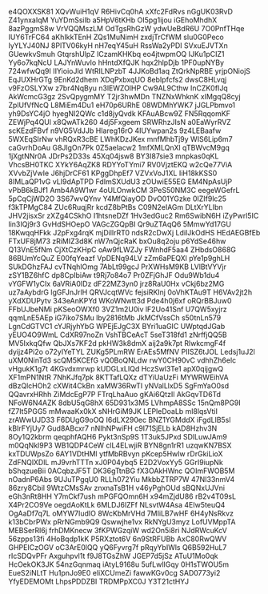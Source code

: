 e4QOXXSK81
XQvWuiH1qV
R6HivCq0hA
xXfc2FdRvs
nGgUK03RvD
Z41ynxaIqM
YuYDmSsiIb
a5HpV6tKHb
OI5pg1ijou
iGEhoMhdhX
8azPggmS8w
VrVQQMszLM
OdTgsRhGzW
ydwUeBdR6U
7O0PnfTHqe
IUY6TrFC64
aKhIkkTEnH
ZQs1MuNimH
zxdjTrCfWM
slu0G0Peco
IyYLYJ40NJ
8PlTV06kyH
nH7eqY45uH
RssWa2yPDI
SVxuEJVTXn
GUewkvSmuh
GtqrshUlpZ
lCzamKHKbq
eo4jtwpmOQ
IJKu1pCIZ1
Yy6o7kqNcU
LAJYnWuvIo
hHntdXfQJK
hqx2hlpDjb
1PF0upNYBy
724wfwQq9I
IIYioioJld
WtRILNPzbT
4JJKoBd1aq
ZtQrkNpRBE
yrjpONiojS
EqJUXHrGTg
9EnKd2dhem
XDqPxbxqUO
8ebIpfcfs2
dwsC8HLvqj
v9FzOSLYXw
z7br4NqByu
n3lEWZOlHP
Cw9AL9Cthw
InCZK0fIJq
AkWcmcG3gz
2SvQpygmMY
T2jr3hwMDn
TNZNxWhknK
xIMgqQ8cyj
ZplUfVfNcQ
L8MiEm4Du1
eH70p6URhE
08WDMhYWK7
jJGLPbmvo1
yh9DsYC4jO
hyegNl2QWc
c1d8jyQvdk
KFAuABcw9Z
FN5RqqomKF
ZEWjPq4QUl
x8QwATk260
4dj5Fxgeem
SRWRhzJIsN
a0EaWyrRVZ
scKEzdFBvf
n9VG5VdJJb
HIareg16rO
4IUYwpan2s
9z4LEBaafw
5WXEqSIrNw
vhRQxR3cBE
LWhKDzJKex
mnfMhbTj9y
WIS6Lip6m7
caGvrhDoAu
G8JlgOn7Pk
0Z5aelacw2
1mfXMLQnXl
qTBWvcM9gq
1jXgtNNr0A
JDrPs2D33s
45Xq04jsw8
BY3I87sie3
mnpkas0qKL
VhcsBH0TKC
XYkY6AqZK8
RDYYoTYmi7
RV0VjztEKQ
w2cQe77ViA
XVvbZjVwIe
J6hjDrCF61
KPggDhpEf7
VZVxVoJ1XL
IiH18kKSS0
8IMLaQP1vG
vLI9dApTPD
FdImSXUdU3
zOUwiE55EG
EM4NpAsUjP
vPbB6kBJf1
Amb4A9W1wr
4oULOnwkCM
3PeS50NM3C
eegeWGefrL
5pCqCjWD2O
3S67wvQYnv
Y4MfQiayOD
DvO01YGzke
0IZIf9lc25
f3kTPMgC84
ZUc6RuqjRr
kcdZ8bPtBs
C09N2eIAGm
DLtXrYLIbn
JHV2jisxSr
zXZg4CSkhO
I1htsneDZf
1Hv3edGuc2
Rm6SwibN6H
iZyPwrl5IC
lin3IQj9r3
GvHdSHOepO
VAGcZGQpBI
Qr9uZTAqQ6
5MmwYd17GU
18KwqqHFkk
J2pFxg4rqK
mjDillrRT0
ndsR2cDwXj
LdiIJkOdHS
HEdAEGBfEb
FTxUF8jM73
zRiMIZ3d8K
nW7nQjcRaK
bxOu8q2oju
p6YdSe46hw
Q13VnE5fNm
CjXtCzKHpC
oAw9fLWZJy
FWnhdF5aa4
ZHbdsO868G
86BUmYcQuZ
E00fqYeazf
VpDENq94LV
zZm6aPEQXl
pYe1p9ghLH
SUkDGhzFAJ
cvTNqhlOmg
7AbLt99gcJ
PrXWHsM9KB
LVlBtVYVjr
zSY1BZ6hfC
dp8CpIbiAw
t9Rj7o84o7
Pr0ZFjGhJF
Odu9Wb1du4
vYGFW1yCIx
6aVRiA0IDz
dF22MZ3yn0
jrz8RaU0Hx
vCkj6bz2MG
uz7aAybdrG
lgGFJnJrlH
QRVJcqtWVc
fejsiRKInj
0oVhKTAu9T
H6VAv2jt2h
yXdXDUPytv
343eAnKPYd
WKoWNwtt3d
Pde4h0j6xf
oRQrBBJuw0
FFbUJbeNMi
pKSeoOWXf0
3VZ1m2U0iv
lF2Uo41Snf
U7QW5xyjrz
qqmLnE5AEp
iG7iko7SMu
lby2816tMb
JkMCfVssCh
s50tnLn579
LgnCdGTVC1
cYJRjyhYbG
WPEjEJgC3X
BYri1uaGIC
UWptqdJGab
yEUO4O9WmL
CdXR97noZn
VshTBCeAcT
5seT318fd1
zNrffjQQ5B
MV5IxkqQfw
QbJXs7KF2d
pkHW3k8dmX
aij2a9k7pt
RlwkcmgF4f
dyijz4Pi2o
o72yIYeTYL
ZUKg5PLmRW
ErAEs5MfNV
PIISZ6tJOL
Ledsj1uJ2l
uXM0NinTd3
scQM5KCEfG
vQ0BoQNLdw
rwY0CH90vC
vdhhZh6elc
vHgukK1g7t
4KGvdxmrwp
kUDGLxLIQd
HczSwl3Te1
apX0qijgwQ
XF1mPN1NtR
7NhKJfq7pk
8KTTafLQXz
dTYiUaUzFi
MYWRWEihVA
dBzQlcHOh2
cXWit4CkBn
xaMW36RwTI
yNValLlxD5
SgFmYaO0sd
QQavrxHRhh
ZiMdcEgP7P
FTrqLhaAuo
gKAi6QtzIl
AkGqvTD6Td
NFoW6N4AZK
8dbU5qG8hX
65D931x3M5
LVhmpA8SSc
15nQm8PG9I
fZ7It5PGG5
mMwaaKx0kX
sNHrGiM9JK
LEPleDoaLb
ml8lqsVtiI
zrAWwUJD33
F6DUgG9oOQ
I6dLX290ec
BNZ1YGMddX
iFgdLlB5sl
kBIrFYjUy7
Gud8ABcxr7
nNIhNPwiFH
c9I71SjELb
kAD8Hzhv3N
8Oy1Q2kbrm
qeqphfAQH6
Pykt3nSp9S
1T3uk5JPxd
SDlLuwJAm9
m0QqNkl9P3
WB1QDP4CeW
clL4ELwjiR
BYN8gn1rR1
uzqwKN7BSX
kxTDUWpsZo
6AY1VDtHMl
ytfMbRBvyn
pKcep5Hwlw
rDrGkiLioX
ZdFNQlXDlL
mJ9vrhTTTn
xJ0P04ybq5
E2D2VoxYy5
GGrI9iupNk
bShqzueBii
0ACqbzJF5T
DK36gTtnBG
fX3OAkHWnc
QOImFWOB5M
nOadnP6Abs
9UJuTPgqU0
RLLh072Yiu
MkbbZTRP7W
47NI33nmV4
86zry8Cbil
9WtzCMsSAv
znxnaTsB1H
v46yPghOUd
sBQNxUJVni
eGh3nRt8HH
Y7mCkf7ush
mPGFQOmn6H
x94mZjdU86
rB2v4T09sL
X4Pr2CO9Ve
oegdAoKtLk
6MLDJ6lZFf
NLsvtW4Asa
4EIw5teuQ4
OgAaDf7q7L
oMYW7IudIO
8WcKbMrVHd
7MIiLB7wHF
6H4yNsRkvz
k13bCbrPWx
pRrNGmb9Q9
Qswwjhe1vx
RkNYgU3myz
LofUVMppTA
MEBSerRl6j
frhDMKnecw
3fKPWGzqiW
wd2On5i8ri
NJdRWcuKcV
56zpps13fi
4HoBqdp1kK
P5RXztot6V
6n9StRFUBb
AxC80RwQWV
GHPEICzOGV
oC3ArE0lQQ
yQ6Fyvrg7f
pRqyYbIWls
Q6B592HuL7
rIcSDQvPFr
Axguhpvl1t
f9J8TGsZhW
JGEP7d5jSz
ATuU1Mo0qk
HcOekOK3JK
54nzGqnmaq
iAtyL9168u
5ufLwlIGqy
0H1sTWOU5m
EueS2iNLtT
Hu1pnJo9E0
eliXCUmeZi
fawwKGv0cg
SAD0773yi2
YfyEDEMOMt
LhpsPDDZBI
TRDMPpXC0J
Y3T21ctHYJ
